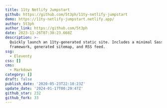 ```yaml
---
title: 11ty Netlify Jumpstart
github: https://github.com/5t3ph/11ty-netlify-jumpstart
demo: https://11ty-netlify-jumpstart.netlify.app/
author: 5t3ph
author_link: https://github.com/5t3ph
date: 2023-11-26T07:38:23.668Z
description: >-
  Quickly launch an 11ty-generated static site. Includes a minimal Sass
  framework, generated sitemap, and RSS feed.
ssg:
  - Eleventy
css: []
cms:
  - Markdown
category: []
draft: false
publish_date: '2020-05-23T22:10:23Z'
update_date: '2024-01-17T00:29:47Z'
github_star: 232
github_fork: 33
---
```

